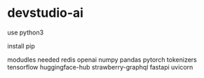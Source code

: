 # devstudio-ai

use python3

install pip

modudles needed
redis
openai
numpy
pandas
pytorch
tokenizers
tensorflow
huggingface-hub 
strawberry-graphql
fastapi
uvicorn